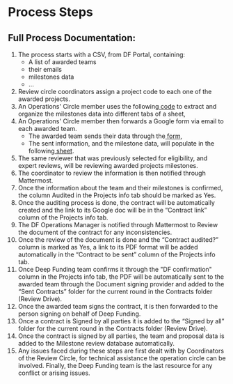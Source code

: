 # Process Steps

## Full Process Documentation:

1. The process starts with a CSV, from DF Portal, containing:
   * A list of awarded teams
   * their emails
   * milestones data
   * …
2. Review circle coordinators assign a project code to each one of the awarded projects.
3. An Operations' Circle member uses the following[ code](https://github.com/DF-Circles/Contracts) to extract and organize the milestones data into different tabs of a sheet,
4. An Operations' Circle member then forwards a Google form via email to each awarded team.
   * The awarded team sends their data through the[ form](https://forms.gle/AHZE4NFMfXeCz2SE7),&#x20;
   * The sent information, and the milestone data, will populate in the following[ sheet](https://docs.google.com/spreadsheets/d/1u3rU0fZFIEmCIkuOYE2PaRg0PlYI7q90uLo6CBXWIrI/edit?usp=sharing).&#x20;
5. The same reviewer that was previously selected for eligibility, and expert reviews, will be reviewing awarded projects milestones.
6. The coordinator to review the information is then notified through Mattermost.
7. Once the information about the team and their milestones is confirmed, the column Audited in the Projects info tab should be marked as Yes.
8. Once the auditing process is done, the contract will be automatically created and the link to its Google doc will be in the “Contract link” column of the Projects info tab.
9. The DF Operations Manager is notified through Mattermost to Review the document of the contract for any inconsistencies.
10. Once the review of the document is done and the “Contract audited?” column is marked as Yes, a link to its PDF format will be added automatically in the “Contract to be sent” column of the Projects info tab.
11. Once Deep Funding team confirms it through the "DF confirmation" column in the Projects info tab, the PDF will be automatically sent to the awarded team through the Document signing provider and added to the “Sent Contracts” folder for the current round in the Contracts folder (Review Drive).
12. Once the awarded team signs the contract, it is then forwarded to the person signing on behalf of Deep Funding.
13. Once a contract is Signed by all parties it is added to the “Signed by all” folder for the current round in the Contracts folder (Review Drive).
14. Once the contract is signed by all parties, the team and proposal data is added to the Milestone review database automatically.
15. Any issues faced during these steps are first dealt with by Coordinators of the Review Circle, for technical assistance the operation circle can be involved. Finally, the Deep Funding team is the last resource for any conflict or arising issues.

